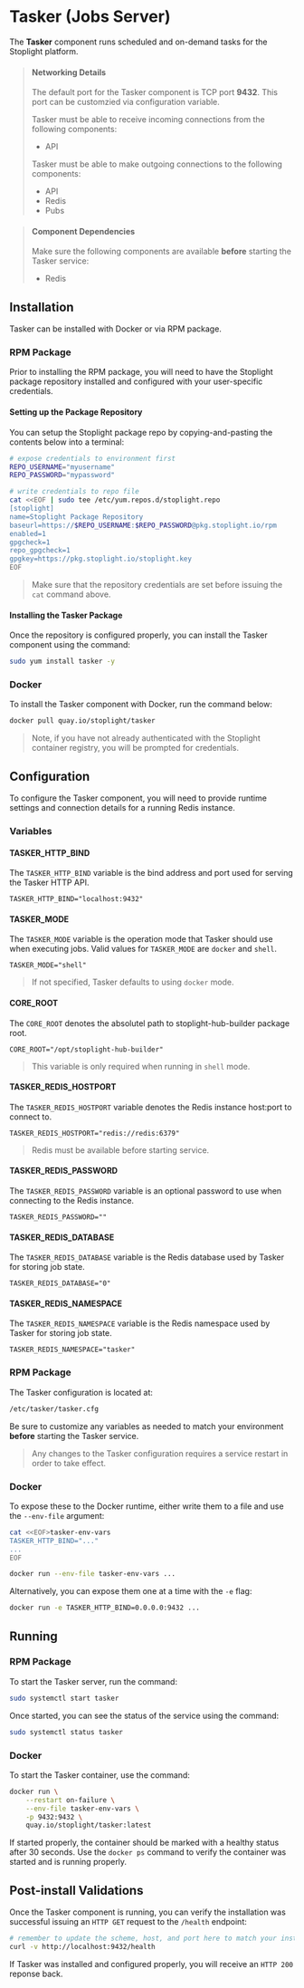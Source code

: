 # Tasker (Jobs Server)

The **Tasker** component runs scheduled and on-demand tasks for the Stoplight platform.

> #### Networking Details
>
> The default port for the Tasker component is TCP port **9432**. This port can
> be customzied via configuration variable.
>
> Tasker must be able to receive incoming connections from the following components:
>
> * API
>
> Tasker must be able to make outgoing connections to the following components:
>
> * API
> * Redis
> * Pubs

> #### Component Dependencies
>
> Make sure the following components are available **before** starting the Tasker
> service:
>
> * Redis

## Installation

Tasker can be installed with Docker or via RPM package.

### RPM Package

Prior to installing the RPM package, you will need to have the Stoplight package
repository installed and configured with your user-specific credentials.

#### Setting up the Package Repository

You can setup the Stoplight package repo by copying-and-pasting the contents
below into a terminal:

```bash
# expose credentials to environment first
REPO_USERNAME="myusername"
REPO_PASSWORD="mypassword"

# write credentials to repo file
cat <<EOF | sudo tee /etc/yum.repos.d/stoplight.repo
[stoplight]
name=Stoplight Package Repository
baseurl=https://$REPO_USERNAME:$REPO_PASSWORD@pkg.stoplight.io/rpm
enabled=1
gpgcheck=1
repo_gpgcheck=1
gpgkey=https://pkg.stoplight.io/stoplight.key
EOF
```

> Make sure that the repository credentials are set before issuing the `cat` command above.

#### Installing the Tasker Package

Once the repository is configured properly, you can install the Tasker component using the command:

```bash
sudo yum install tasker -y
```

### Docker

To install the Tasker component with Docker, run the command below:

```bash
docker pull quay.io/stoplight/tasker
```

> Note, if you have not already authenticated with the Stoplight container
> registry, you will be prompted for credentials.

## Configuration

To configure the Tasker component, you will need to provide runtime settings and
connection details for a running Redis instance.

### Variables

#### TASKER_HTTP_BIND

The `TASKER_HTTP_BIND` variable is the bind address and port used for serving
the Tasker HTTP API.

```
TASKER_HTTP_BIND="localhost:9432"
```

#### TASKER_MODE

The `TASKER_MODE` variable is the operation mode that Tasker should use when
executing jobs. Valid values for `TASKER_MODE` are `docker` and `shell`.

```
TASKER_MODE="shell"
```

> If not specified, Tasker defaults to using `docker` mode.

#### CORE_ROOT

The `CORE_ROOT` denotes the absolutel path to stoplight-hub-builder package root.

```
CORE_ROOT="/opt/stoplight-hub-builder"
```

> This variable is only required when running in `shell` mode.

#### TASKER_REDIS_HOSTPORT

The `TASKER_REDIS_HOSTPORT` variable denotes the Redis instance host:port to connect to.

```
TASKER_REDIS_HOSTPORT="redis://redis:6379"
```

> Redis must be available before starting service.

#### TASKER_REDIS_PASSWORD

The `TASKER_REDIS_PASSWORD` variable is an optional password to use when
connecting to the Redis instance.

```
TASKER_REDIS_PASSWORD=""
```

#### TASKER_REDIS_DATABASE

The `TASKER_REDIS_DATABASE` variable is the Redis database used by Tasker for
storing job state.

```
TASKER_REDIS_DATABASE="0"
```

#### TASKER_REDIS_NAMESPACE

The `TASKER_REDIS_NAMESPACE` variable is the Redis namespace used by Tasker for
storing job state.

```
TASKER_REDIS_NAMESPACE="tasker"
```

### RPM Package

The Tasker configuration is located at:

```bash
/etc/tasker/tasker.cfg
```

Be sure to customize any variables as needed to match your environment
**before** starting the Tasker service.

> Any changes to the Tasker configuration requires a service restart in order to
> take effect.

### Docker

To expose these to the Docker runtime, either write them to a file and use the
`--env-file` argument:

```bash
cat <<EOF>tasker-env-vars
TASKER_HTTP_BIND="..."
...
EOF

docker run --env-file tasker-env-vars ...
```

Alternatively, you can expose them one at a time with the `-e` flag:

```bash
docker run -e TASKER_HTTP_BIND=0.0.0.0:9432 ...
```

## Running

### RPM Package

To start the Tasker server, run the command:

```bash
sudo systemctl start tasker
```

Once started, you can see the status of the service using the command:

```bash
sudo systemctl status tasker
```

### Docker

To start the Tasker container, use the command:

```bash
docker run \
	--restart on-failure \
	--env-file tasker-env-vars \
	-p 9432:9432 \
	quay.io/stoplight/tasker:latest
```

If started properly, the container should be marked with a healthy status after
30 seconds. Use the `docker ps` command to verify the container was started and
is running properly.

## Post-install Validations

Once the Tasker component is running, you can verify the installation was
successful issuing an `HTTP GET` request to the `/health` endpoint:

```bash
# remember to update the scheme, host, and port here to match your installation
curl -v http://localhost:9432/health
```

If Tasker was installed and configured properly, you will receive an `HTTP 200`
reponse back.
